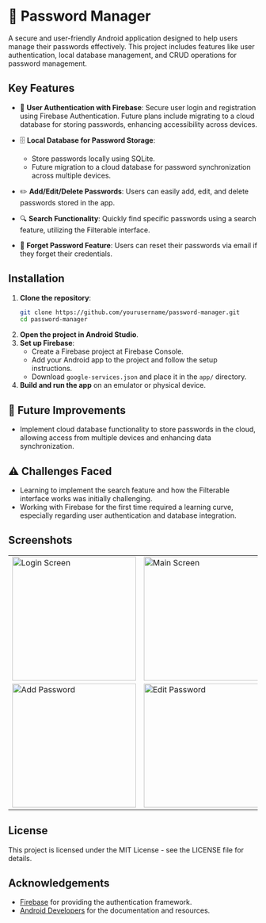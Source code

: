 # 🔐 Password Manager

A secure and user-friendly Android application designed to help users manage their passwords effectively. This project includes features like user authentication, local database management, and CRUD operations for password management.

## Key Features

- 🔑 **User Authentication with Firebase**: Secure user login and registration using Firebase Authentication. Future plans include migrating to a cloud database for storing passwords, enhancing accessibility across devices.
  
- 🗄️ **Local Database for Password Storage**: 
  - Store passwords locally using SQLite.
  - Future migration to a cloud database for password synchronization across multiple devices.

- ✏️ **Add/Edit/Delete Passwords**: Users can easily add, edit, and delete passwords stored in the app.

- 🔍 **Search Functionality**: Quickly find specific passwords using a search feature, utilizing the Filterable interface.

- 📧 **Forget Password Feature**: Users can reset their passwords via email if they forget their credentials.

## Installation

1. **Clone the repository**:
   ```bash
   git clone https://github.com/yourusername/password-manager.git
   cd password-manager
   ```
2. **Open the project in Android Studio**.
3. **Set up Firebase**:
    - Create a Firebase project at Firebase Console.
    - Add your Android app to the project and follow the setup instructions.
    - Download `google-services.json` and place it in the `app/` directory.
4. **Build and run the app** on an emulator or physical device.

## 🌟 Future Improvements

- Implement cloud database functionality to store passwords in the cloud, allowing access from multiple devices and enhancing data synchronization.

## ⚠️ Challenges Faced

- Learning to implement the search feature and how the Filterable interface works was initially challenging.
- Working with Firebase for the first time required a learning curve, especially regarding user authentication and database integration.

## Screenshots

<table>
  <tr>
    <td><img src="https://github.com/user-attachments/assets/771c04a6-7e8a-4009-acc2-1d0a90adc622" alt="Login Screen" width="250"/></td>
    <td><img src="https://github.com/user-attachments/assets/9c3b1bdd-ccdd-4555-8436-635c73f7317b" alt="Main Screen" width="250"/></td>
  </tr>
  <tr>
    <td><img src="https://github.com/user-attachments/assets/a01f3134-3da8-4017-8ecd-0f5cfc4e6066" alt="Add Password" width="250"/></td>
    <td><img src="https://github.com/user-attachments/assets/77560391-ab3a-412e-9d62-68b687778589" alt="Edit Password" width="250"/></td>
  </tr>
</table>


## License

This project is licensed under the MIT License - see the LICENSE file for details.

## Acknowledgements

- [Firebase](https://firebase.google.com/) for providing the authentication framework.
- [Android Developers](https://developer.android.com/) for the documentation and resources.

